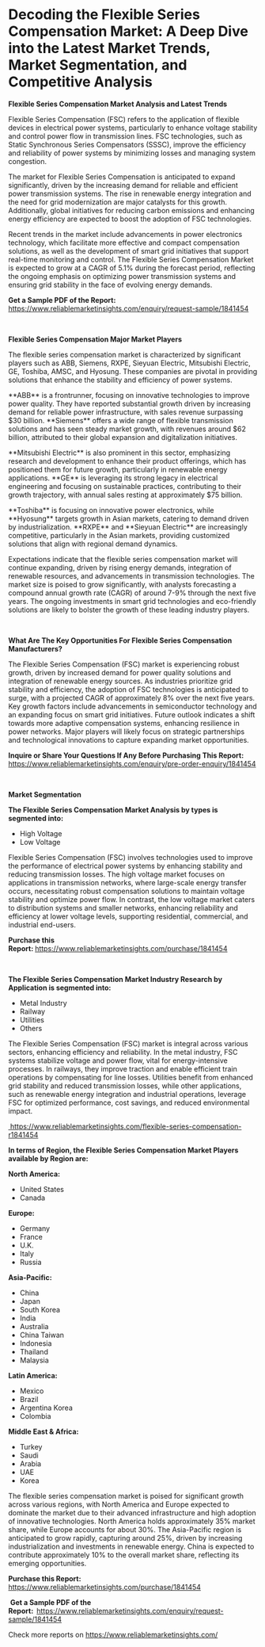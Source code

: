 <p><h1>Decoding the Flexible Series Compensation Market: A Deep Dive into the Latest Market Trends, Market Segmentation, and Competitive Analysis</h1></p><p><strong>Flexible Series Compensation Market Analysis and Latest Trends</strong></p>
<p><p>Flexible Series Compensation (FSC) refers to the application of flexible devices in electrical power systems, particularly to enhance voltage stability and control power flow in transmission lines. FSC technologies, such as Static Synchronous Series Compensators (SSSC), improve the efficiency and reliability of power systems by minimizing losses and managing system congestion. </p><p>The market for Flexible Series Compensation is anticipated to expand significantly, driven by the increasing demand for reliable and efficient power transmission systems. The rise in renewable energy integration and the need for grid modernization are major catalysts for this growth. Additionally, global initiatives for reducing carbon emissions and enhancing energy efficiency are expected to boost the adoption of FSC technologies. </p><p>Recent trends in the market include advancements in power electronics technology, which facilitate more effective and compact compensation solutions, as well as the development of smart grid initiatives that support real-time monitoring and control. The Flexible Series Compensation Market is expected to grow at a CAGR of 5.1% during the forecast period, reflecting the ongoing emphasis on optimizing power transmission systems and ensuring grid stability in the face of evolving energy demands.</p></p>
<p><strong>Get a Sample PDF of the Report:&nbsp;</strong> <a href="https://www.reliablemarketinsights.com/enquiry/request-sample/1841454?utm_campaign=3493&utm_medium=2&utm_source=Github&utm_content=ia&utm_term=07042025&utm_id=flexible-series-compensation">https://www.reliablemarketinsights.com/enquiry/request-sample/1841454</a></p>
<p>&nbsp;</p>
<p><strong>Flexible Series Compensation Major Market Players</strong></p>
<p><p>The flexible series compensation market is characterized by significant players such as ABB, Siemens, RXPE, Sieyuan Electric, Mitsubishi Electric, GE, Toshiba, AMSC, and Hyosung. These companies are pivotal in providing solutions that enhance the stability and efficiency of power systems.</p><p>**ABB** is a frontrunner, focusing on innovative technologies to improve power quality. They have reported substantial growth driven by increasing demand for reliable power infrastructure, with sales revenue surpassing $30 billion. **Siemens** offers a wide range of flexible transmission solutions and has seen steady market growth, with revenues around $62 billion, attributed to their global expansion and digitalization initiatives.</p><p>**Mitsubishi Electric** is also prominent in this sector, emphasizing research and development to enhance their product offerings, which has positioned them for future growth, particularly in renewable energy applications. **GE** is leveraging its strong legacy in electrical engineering and focusing on sustainable practices, contributing to their growth trajectory, with annual sales resting at approximately $75 billion.</p><p>**Toshiba** is focusing on innovative power electronics, while **Hyosung** targets growth in Asian markets, catering to demand driven by industrialization. **RXPE** and **Sieyuan Electric** are increasingly competitive, particularly in the Asian markets, providing customized solutions that align with regional demand dynamics.</p><p>Expectations indicate that the flexible series compensation market will continue expanding, driven by rising energy demands, integration of renewable resources, and advancements in transmission technologies. The market size is poised to grow significantly, with analysts forecasting a compound annual growth rate (CAGR) of around 7-9% through the next five years. The ongoing investments in smart grid technologies and eco-friendly solutions are likely to bolster the growth of these leading industry players.</p></p>
<p>&nbsp;</p>
<p><strong>What Are The Key Opportunities For Flexible Series Compensation Manufacturers?</strong></p>
<p><p>The Flexible Series Compensation (FSC) market is experiencing robust growth, driven by increased demand for power quality solutions and integration of renewable energy sources. As industries prioritize grid stability and efficiency, the adoption of FSC technologies is anticipated to surge, with a projected CAGR of approximately 8% over the next five years. Key growth factors include advancements in semiconductor technology and an expanding focus on smart grid initiatives. Future outlook indicates a shift towards more adaptive compensation systems, enhancing resilience in power networks. Major players will likely focus on strategic partnerships and technological innovations to capture expanding market opportunities.</p></p>
<p><strong>Inquire or Share Your Questions If Any Before Purchasing This Report:</strong> <a href="https://www.reliablemarketinsights.com/enquiry/pre-order-enquiry/1841454?utm_campaign=3493&utm_medium=2&utm_source=Github&utm_content=ia&utm_term=07042025&utm_id=flexible-series-compensation">https://www.reliablemarketinsights.com/enquiry/pre-order-enquiry/1841454</a></p>
<p>&nbsp;</p>
<p><strong>Market Segmentation</strong></p>
<p><strong>The Flexible Series Compensation Market Analysis by types is segmented into:</strong></p>
<p><ul><li>High Voltage</li><li>Low Voltage</li></ul></p>
<p><p>Flexible Series Compensation (FSC) involves technologies used to improve the performance of electrical power systems by enhancing stability and reducing transmission losses. The high voltage market focuses on applications in transmission networks, where large-scale energy transfer occurs, necessitating robust compensation solutions to maintain voltage stability and optimize power flow. In contrast, the low voltage market caters to distribution systems and smaller networks, enhancing reliability and efficiency at lower voltage levels, supporting residential, commercial, and industrial end-users.</p></p>
<p><strong>Purchase this Report:&nbsp;</strong><a href="https://www.reliablemarketinsights.com/purchase/1841454?utm_campaign=3493&utm_medium=2&utm_source=Github&utm_content=ia&utm_term=07042025&utm_id=flexible-series-compensation">https://www.reliablemarketinsights.com/purchase/1841454</a></p>
<p>&nbsp;</p>
<p><strong>The Flexible Series Compensation Market Industry Research by Application is segmented into:</strong></p>
<p><ul><li>Metal Industry</li><li>Railway</li><li>Utilities</li><li>Others</li></ul></p>
<p><p>The Flexible Series Compensation (FSC) market is integral across various sectors, enhancing efficiency and reliability. In the metal industry, FSC systems stabilize voltage and power flow, vital for energy-intensive processes. In railways, they improve traction and enable efficient train operations by compensating for line losses. Utilities benefit from enhanced grid stability and reduced transmission losses, while other applications, such as renewable energy integration and industrial operations, leverage FSC for optimized performance, cost savings, and reduced environmental impact.</p></p>
<p><a href="https://www.reliablemarketinsights.com/flexible-series-compensation-r1841454?utm_campaign=3493&utm_medium=2&utm_source=Github&utm_content=ia&utm_term=07042025&utm_id=flexible-series-compensation">&nbsp;https://www.reliablemarketinsights.com/flexible-series-compensation-r1841454</a></p>
<p><strong>In terms of Region, the Flexible Series Compensation Market Players available by Region are:</strong></p>
<p>
    <p> <strong> North America: </strong>
        <ul>
            <li>United States</li>
            <li>Canada</li>
        </ul>
        </p> 
    <p> <strong> Europe: </strong>
        <ul>
            <li>Germany</li>
            <li>France</li>
            <li>U.K.</li>
            <li>Italy</li>
            <li>Russia</li>
        </ul>
        </p> 
    <p> <strong> Asia-Pacific: </strong>
        <ul>
            <li>China</li>
            <li>Japan</li>
            <li>South Korea</li>
            <li>India</li>
            <li>Australia</li>
            <li>China Taiwan</li>
            <li>Indonesia</li>
            <li>Thailand</li>
            <li>Malaysia</li>
        </ul>
        </p> 
    <p> <strong> Latin America: </strong>
        <ul>
            <li>Mexico</li>
            <li>Brazil</li>
            <li>Argentina Korea</li>
            <li>Colombia</li>
        </ul>
        </p> 
    <p> <strong> Middle East & Africa: </strong>
        <ul>
            <li>Turkey</li>
            <li>Saudi</li>
            <li>Arabia</li>
            <li>UAE</li>
            <li>Korea</li>
        </ul>
    </p>
    </p>
<p><p>The flexible series compensation market is poised for significant growth across various regions, with North America and Europe expected to dominate the market due to their advanced infrastructure and high adoption of innovative technologies. North America holds approximately 35% market share, while Europe accounts for about 30%. The Asia-Pacific region is anticipated to grow rapidly, capturing around 25%, driven by increasing industrialization and investments in renewable energy. China is expected to contribute approximately 10% to the overall market share, reflecting its emerging opportunities.</p></p>
<p><strong>Purchase this Report: </strong><a href="https://www.reliablemarketinsights.com/purchase/1841454?utm_campaign=3493&utm_medium=2&utm_source=Github&utm_content=ia&utm_term=07042025&utm_id=flexible-series-compensation">https://www.reliablemarketinsights.com/purchase/1841454</a></p>
<p>&nbsp;<strong>Get a Sample PDF of the Report:&nbsp;&nbsp;</strong><a href="https://www.reliablemarketinsights.com/enquiry/request-sample/1841454?utm_campaign=3493&utm_medium=2&utm_source=Github&utm_content=ia&utm_term=07042025&utm_id=flexible-series-compensation">https://www.reliablemarketinsights.com/enquiry/request-sample/1841454</a></p>
<p><strong></strong></p>
<p>Check more reports on <a href="https://www.reliablemarketinsights.com/?utm_campaign=3493&utm_medium=2&utm_source=Github&utm_content=ia&utm_term=07042025&utm_id=flexible-series-compensation">https://www.reliablemarketinsights.com/</a></p>